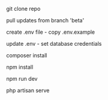 <p>git clone repo</p>
<p>pull updates from branch 'beta' </p>
<p>create .env file - copy .env.example</p>
<p>update .env - set database credentials </p>
<p>composer install </p>
<p>npm install </p>
<p>npm run dev </p>
<p>php artisan serve</p>
